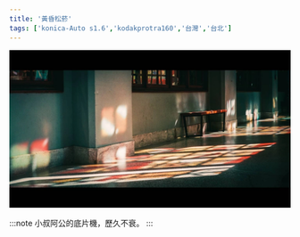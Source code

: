 ```yaml
---
title: '黃昏松菸'
tags: ['konica-Auto s1.6','kodakprotra160','台灣','台北']
---
```

![001](./img/instagram_output/202103/004.webp)

:::note 
小叔阿公的底片機，歷久不衰。
:::
